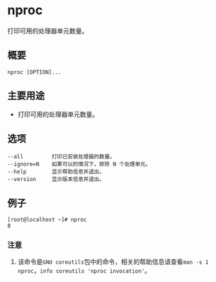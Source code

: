 nproc
===

打印可用的处理器单元数量。

## 概要

```
nproc [OPTION]...
```

## 主要用途

- 打印可用的处理器单元数量。

## 选项

```
--all         打印已安装处理器的数量。
--ignore=N    如果可以的情况下，排除 N 个处理单元。
--help        显示帮助信息并退出。
--version     显示版本信息并退出。
```

## 例子

```
[root@localhost ~]# nproc
8
```

### 注意

1. 该命令是`GNU coreutils`包中的命令，相关的帮助信息请查看`man -s 1 nproc`，`info coreutils 'nproc invocation'`。

<!-- Linux命令行搜索引擎：https://jaywcjlove.github.io/linux-command/ -->
